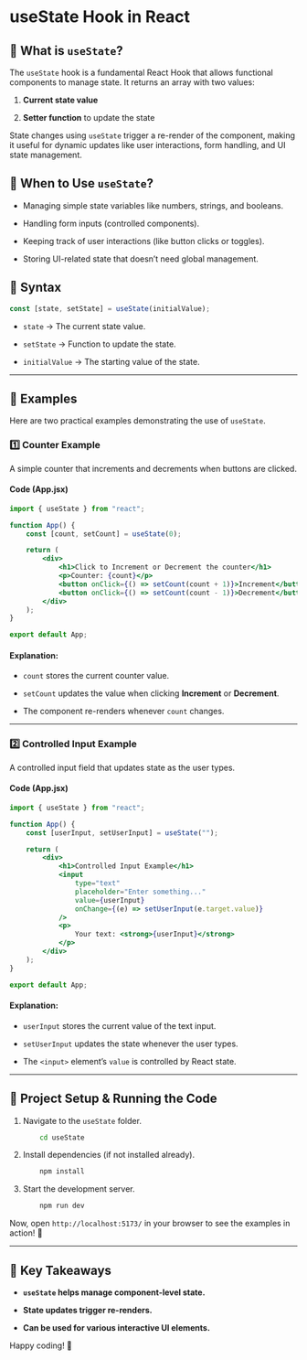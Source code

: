 # useState Hook in React

## 📌 What is `useState`?

The `useState` hook is a fundamental React Hook that allows functional components to manage state. It returns an array with two values:

1. **Current state value**

2. **Setter function** to update the state

State changes using `useState` trigger a re-render of the component, making it useful for dynamic updates like user interactions, form handling, and UI state management.

## 🎯 When to Use `useState`?

- Managing simple state variables like numbers, strings, and booleans.

- Handling form inputs (controlled components).

- Keeping track of user interactions (like button clicks or toggles).

- Storing UI-related state that doesn’t need global management.

## 📝 Syntax

```jsx
const [state, setState] = useState(initialValue);
```

- `state` → The current state value.

- `setState` → Function to update the state.

- `initialValue` → The starting value of the state.

---

## 🚀 Examples

Here are two practical examples demonstrating the use of `useState`.

### 1️⃣ Counter Example

A simple counter that increments and decrements when buttons are clicked.

#### **Code (App.jsx)**

```jsx
import { useState } from "react";

function App() {
    const [count, setCount] = useState(0);

    return (
        <div>
            <h1>Click to Increment or Decrement the counter</h1>
            <p>Counter: {count}</p>
            <button onClick={() => setCount(count + 1)}>Increment</button>
            <button onClick={() => setCount(count - 1)}>Decrement</button>
        </div>
    );
}

export default App;
```

#### **Explanation:**

- `count` stores the current counter value.

- `setCount` updates the value when clicking **Increment** or **Decrement**.

- The component re-renders whenever `count` changes.

---

### 2️⃣ Controlled Input Example

A controlled input field that updates state as the user types.

#### **Code (App.jsx)**

```jsx
import { useState } from "react";

function App() {
    const [userInput, setUserInput] = useState("");

    return (
        <div>
            <h1>Controlled Input Example</h1>
            <input
                type="text"
                placeholder="Enter something..."
                value={userInput}
                onChange={(e) => setUserInput(e.target.value)}
            />
            <p>
                Your text: <strong>{userInput}</strong>
            </p>
        </div>
    );
}

export default App;
```

#### **Explanation:**

- `userInput` stores the current value of the text input.

- `setUserInput` updates the state whenever the user types.

- The `<input>` element’s `value` is controlled by React state.

---

## 📂 Project Setup & Running the Code

1. Navigate to the `useState` folder.

    ```sh
        cd useState
    ```

2. Install dependencies (if not installed already).

    ```sh
        npm install
    ```

3. Start the development server.

    ```sh
        npm run dev
    ```

Now, open `http://localhost:5173/` in your browser to see the examples in action! 🚀

---

## 🎯 Key Takeaways

- **`useState` helps manage component-level state.**

- **State updates trigger re-renders.**

- **Can be used for various interactive UI elements.**

Happy coding! 🎉
